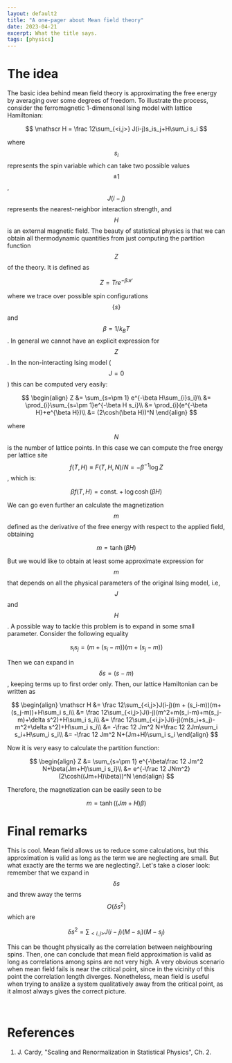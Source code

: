 ```yaml
---
layout: default2
title: "A one-pager about Mean field theory"
date: 2023-04-21
excerpt: What the title says.
tags: [physics]
---
```


# The idea

The basic idea behind mean field theory is approximating the free energy by averaging over some degrees of freedom. To illustrate the process, consider the ferromagnetic 1-dimensonal Ising model with lattice Hamiltonian:

$$
	\mathscr H = \frac 12\sum_{<i,j>} J(i-j)s_is_j+H\sum_i s_i 
$$

where $$s_i$$ represents the spin variable which can take two possible values $$\pm 1$$, $$J(i-j)$$ represents the nearest-neighbor interaction strength, and $$H$$ is an external magnetic field. The beauty of statistical physics is that we can obtain all thermodynamic quantities from just computing the partition function $$Z$$ of the theory. It is defined as

$$
	Z = Tr e^{-\beta \mathscr H}
$$

where we trace over possible spin configurations $$\{s\}$$ and $$\beta = 1/k_B T$$. In general we cannot have an explicit expression for $$Z$$. In the non-interacting Ising model ($$J=0$$) this can be computed very easily:

$$
\begin{align}
	Z &= \sum_{s=\pm 1} e^{-\beta H\sum_{i}s_i}\\
	&= \prod_{i}\sum_{s=\pm 1}e^{-\beta H s_i}\\
	&= \prod_{i}(e^{-\beta H}+e^{\beta H})\\
	&= (2\cosh(\beta H))^N
\end{align}
$$

where $$N$$ is the number of lattice points. In this case we can compute the free energy per lattice site $$f(T,H)\equiv F(T,H,N)/N = -\beta^{-1}\log Z$$, which is:

$$
	\beta f(T,H) = \text{const.}+\log\cosh(\beta H)
$$

We can go even further an calculate the magnetization $$m$$ defined as the derivative of the free energy with respect to the applied field, obtaining

$$
	m = \tanh(\beta H)
$$

But we would like to obtain at least some approximate expression for $$m$$ that depends on all the physical parameters of the original Ising model, i.e, $$J$$ and $$H$$. A possible way to tackle this problem is to expand in some small parameter. Consider the following equality

$$
	s_i s_j = (m + (s_i-m))(m+(s_j-m))
$$

Then we can expand in $$\delta s = (s-m)$$, keeping terms up to first order only. Then, our lattice Hamiltonian can be written as

$$
\begin{align}
	\mathscr H &= \frac 12\sum_{<i,j>}J(i-j)(m + (s_i-m))(m+(s_j-m))+H\sum_i s_i\\
	&= \frac 12\sum_{<i,j>}J(i-j)(m^2+m(s_i-m)+m(s_j-m)+\delta s^2)+H\sum_i s_i\\
	&= \frac 12\sum_{<i,j>}J(i-j)(m(s_i+s_j)-m^2+\delta s^2)+H\sum_i s_i\\
	&= -\frac 12 Jm^2 N+\frac 12 2Jm\sum_i s_i+H\sum_i s_i\\
	&= -\frac 12 Jm^2 N+(Jm+H)\sum_i s_i
\end{align}
$$

Now it is very easy to calculate the partition function:

$$
\begin{align}
	Z &= \sum_{s=\pm 1} e^{-\beta\frac 12 Jm^2 N+\beta(Jm+H)\sum_i s_i}\\
	&= e^{-\frac 12 JNm^2}(2\cosh((Jm+H)\beta))^N
\end{align}
$$

Therefore, the magnetization can be easily seen to be

$$
	m = \tanh((Jm+H)\beta)
$$	

# Final remarks

This is cool. Mean field allows us to reduce some calculations, but this approximation is valid as long as the term we are neglecting are small. But what exactly are the terms we are neglecting?. Let's take a closer look: remember that we expand in $$\delta s$$ and threw away the terms $$O(\delta s^2)$$ which are

$$
	\delta s^2 = \sum_{<i,j>}J(i-j)(M-s_i)(M-s_j)
$$

This can be thought physically as the correlation between neighbouring spins. Then, one can conclude that mean field approximation is valid as long as correlations among spins are not very high. A very obvious scenario when mean field fails is near the critical point, since in the vicinity of this point the correlation length diverges. Nonetheless, mean field is useful when trying to analize a system qualitatively away from the critical point, as it almost always gives the correct picture.

<br>

# References

1. J. Cardy, "Scaling and Renormalization in Statistical Physics", Ch. 2.